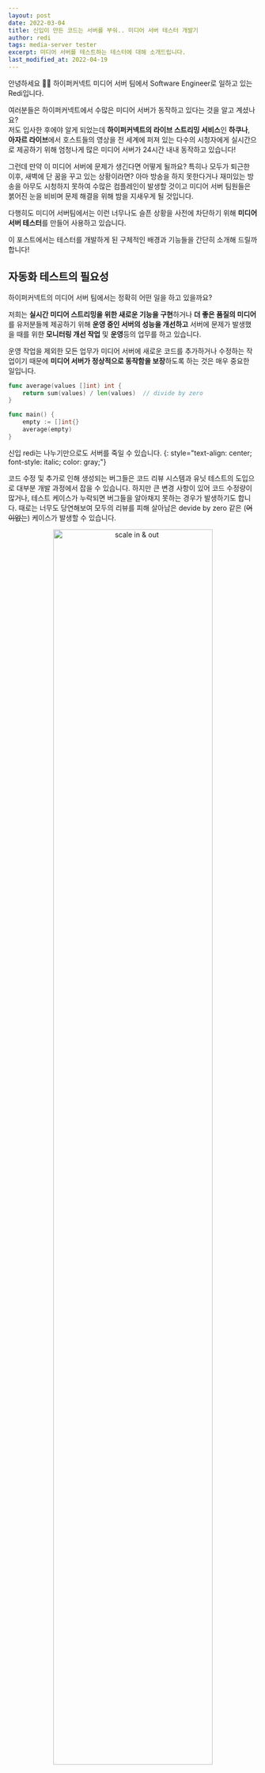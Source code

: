 ```yaml
---
layout: post
date: 2022-03-04
title: 신입이 만든 코드는 서버를 부숴.. 미디어 서버 테스터 개발기
author: redi
tags: media-server tester
excerpt: 미디어 서버를 테스트하는 테스터에 대해 소개드립니다.
last_modified_at: 2022-04-19
---
```


안녕하세요 🙋‍♂️ 하이퍼커넥트 미디어 서버 팀에서 Software Engineer로 일하고 있는 Redi입니다.

여러분들은 하이퍼커넥트에서 수많은 미디어 서버가 동작하고 있다는 것을 알고 계셨나요?<br>
저도 입사한 후에야 알게 되었는데 **하이퍼커넥트의 라이브 스트리밍 서비스**인 **하쿠나**, **아자르 라이브**에서 호스트들의 영상을
전 세계에 퍼져 있는 다수의 시청자에게 실시간으로 제공하기 위해 엄청나게 많은 미디어 서버가 24시간 내내 동작하고 있습니다!

그런데 만약 이 미디어 서버에 문제가 생긴다면 어떻게 될까요? 특히나 모두가 퇴근한 이후, 새벽에 단 꿈을 꾸고 있는 상황이라면?
아마 방송을 하지 못한다거나 재미있는 방송을 아무도 시청하지 못하여 수많은 컴플레인이 발생할 것이고
미디어 서버 팀원들은 붉어진 눈을 비비며 문제 해결을 위해 밤을 지새우게 될 것입니다.

다행히도 미디어 서버팀에서는 이런 너무나도 슬픈 상황을 사전에 차단하기 위해 **미디어 서버 테스터**를 만들어 사용하고 있습니다.

이 포스트에서는 테스터를 개발하게 된 구체적인 배경과 기능들을 간단히 소개해 드릴까 합니다!

## 자동화 테스트의 필요성

하이퍼커넥트의 미디어 서버 팀에서는 정확히 어떤 일을 하고 있을까요?

저희는 **실시간 미디어 스트리밍을 위한 새로운 기능을 구현**하거나 **더 좋은 품질의 미디어**를
유저분들께 제공하기 위해 **운영 중인 서버의 성능을 개선하고** 서버에 문제가 발생했을 때를 위한
**모니터링 개선 작업** 및 **운영**등의 업무를 하고 있습니다.

운영 작업을 제외한 모든 업무가 미디어 서버에 새로운 코드를 추가하거나 수정하는 작업이기 때문에
**미디어 서버가 정상적으로 동작함을 보장**하도록 하는 것은 매우 중요한 일입니다.

```go
func average(values []int) int {
    return sum(values) / len(values)  // divide by zero
}

func main() {
    empty := []int{}
    average(empty)
}
```

신입 redi는 나누기만으로도 서버를 죽일 수 있습니다.
{: style="text-align: center; font-style: italic; color: gray;"}

코드 수정 및 추가로 인해 생성되는 버그들은 코드 리뷰 시스템과 유닛 테스트의 도입으로 대부분 개발 과정에서 잡을 수 있습니다.
하지만 큰 변경 사항이 있어 코드 수정량이 많거나, 테스트 케이스가 누락되면 버그들을 알아채지 못하는 경우가 발생하기도 합니다.
때로는 너무도 당연해보여 모두의 리뷰를 피해 살아남은 devide by zero 같은 (~~어이없는~~) 케이스가 발생할 수 있습니다.

<center>
  <img src="/assets/2022-03-04-media-server-tester/01-scale-in-out.png" width="80%" alt="scale in & out" />
</center>

미디어 서버들은 효율적인 운영을 위해 분산 구조 형태로 구현되어 서버를 자동으로 늘리거나(scale-out)
줄이며(scale-in) 동작을 하게 됩니다. 이러한 구조에서는 유닛 테스트 등으로 파악하기 힘든 문제가
발생할 수 있어 꼼꼼한 개발자 테스트가 필수적인데 종종 파악하지 못하고 배포까지 버그가 넘어가는 경우 또한 발생할 수 있습니다.

이처럼 갖가지 원인으로 인해 버그를 확인하지 못하는 상황이 발생할 수 있기 때문에 배포 전까지 최대한 많은 테스트가 필요합니다.

## 서버를 부수는 테스터의 개발

배포한 서버에 버그가 있다면 당연히 서비스에 영향을 줄 것이고 이는 24시간 운영되어야 하는 서비스 특성상
매우 큰 문제가 될 수 있습니다. 그렇기 때문에 실제 서비스에 올라가기 전 최대한 많은 테스트를 통해
버그를 찾아낼 수 있어야 합니다. (~~어차피 터질 서버라면 우리 손으로..~~)

<center>
  <img src="/assets/2022-03-04-media-server-tester/02-sfu-server.png" width="60%" alt="sfu server 구조" />
</center>

미디어 서버에서는 방송하는 호스트들의 영상을 시청자들에게 전송해주고 있습니다.
서버에서는 크게 두 가지 데이터를 처리하고 있는데 하나는 방송 시청, 오디오와 비디오의 on-off
등의 요청을 위한 **제어 요청**이고, 다른 하나는 영상 및 음성 등의 **미디어 데이터**입니다.
호스트들이 방송을 시작한다는 제어 요청을 보낸 다음 미디어 서버에 미디어 데이터를 전송해주면 서버에서
방송 시청을 요청한 시청자들에게 미디어 데이터를 전송해주는 방식입니다.

만약 미디어 서버가 정상적으로 동작하는지를 확인하고 싶다면 **제어 요청에 대한 처리**만이 아닌
**미디어 데이터가 제대로 전송되고 있는지**도 확인해야 합니다.

### 옛날 옛적의 미디어 서버 테스터
미디어 서버 테스트를 위한 장치가 미디어 서버팀에 처음부터 없었던 것은 아닙니다.

최초 버전의 테스터는 미디어 서버와 연동이 가능한 **테스트 웹 페이지**를 JavaScript로 구현한 방식이었는데
이 웹 페이지로 테스트하기 위해선 미디어 서버의 방송과 시청에 관련된 기능을 직접 클릭해가며 기능을 검증할 수 밖에 없었습니다.

이 방식은 사람이 직접 웹페이지를 클릭해가며 확인하는 방법이다보니 **시간이 매우 오래 걸리며, 실수로 테스트하지 않는 부분이 생길 수도 있다는 단점**이 발생할 수 있었습니다.
이를 보완하기 위해서 테스트를 자동화 하기로 하였고 **창을 띄우지 않고도 크롬 브라우저의 동작을 실행할 수 있는 Headless Chrome과 Node를** 사용해 **자동화**하는데 성공했습니다. 

하지만 여전히 치명적인 단점이 있었습니다.

첫째로 단순히 미디어를 보내고 받는 지표만 계산하면 되는 상황임에도 불구하고 Browser가 하는 모든 동작을 (미디어 인코딩, 디코딩) 수행해 컴퓨팅 자원을 많이 소모한다는 문제입니다.
이 경우 서버 한 대의 Capability 를 알아보기 위한 부하 테스트를 하려면 아주 많은 테스터 자원이 필요했습니다.
두번째로 미디어 서버팀이 사용하지 않던 Node와 Headless Chrome을 이용해 만들었기 때문에 관리 측면에서의 비용 증가가 발생한다는 문제가 있었습니다. 
유지보수를 위해 팀원들이 새로운 개발 환경에 익숙해지길 강요 받게 되며 기능 추가나 수정을 위해 소모되는 비용이 클 수 밖에 없었습니다.

### Brand New 미디어 서버 테스터
<center>
  <img src="/assets/2022-03-04-media-server-tester/03-go-and-pion.png" width="50%" alt="GoLang과 pion" />
</center>

미디어 서버팀에서 사용 중인 Go 언어와 Go 언어에서 미디어 데이터를 처리하기 위한 pion 라이브러리
{: style="text-align: center; font-style: italic; color: gray;"}

레거시 미디어 서버 테스터를 사용하면서 발생한 클라우드 비용 💸 청구서의 압박, 사용성과 수정으로 골머리를 앓던
미디어 서버 팀에서는 그 모든 단점들을 해결한 **Brand New 미디어 서버 테스터**를 개발하기로 했습니다.

미디어 서버와의 통신을 위해 pion이라는 라이브러리를 사용해 제작된 **새 미디어 서버 테스터**는
**미디어 데이터의 필요한 지표만 수집**하고 다른 작업을 하지 않아 컴퓨팅 자원 소모를 줄일 수 있을 것이라 예상했고
미디어 서버 팀 전부에게 익숙한 Go 언어 기반으로 pion과 테스터가 제작되었기 때문에 코드를 공부하거나 유지 보수를 위해 투자하는 시간 역시 줄어들 것을 기대할 수 있었습니다.

새로운 미디어 서버 테스터는 다음의 주요한 목적을 가지고 있습니다.

1. 서버가 제대로 동작하는지 여부 테스트
2. 서버가 터졌을 때 버그 재현
3. 서버가 어디까지 트래픽을 감당할 수 있는지 부하 테스트
4. scale in, scale out 상황 테스트

주로 테스트 코드만으로는 문제를 확인하기 어렵거나 어떤 부분에서 이슈가 생겼는지 알기 어려울 때
테스터를 돌려 확인하려는 의도가 있었습니다. 이 목적을 만족시키기 위해 저희는 크게 2가지 테스트 방법을
사용하고 있습니다.

### 시퀀스 테스트
시퀀스 테스트는 가장 기본적인 테스트입니다. 미리 작성해 둔 시나리오대로 서버에 요청을 보냈을 때
서버가 제대로 동작하는지를 확인하는 테스트입니다. 기본적으로 수행해야 할 동작이나 버그가 발생할 것으로 예상되는 시나리오를
작성한 후에 테스터가 시나리오대로 요청을 보냈을 때 서버가 제대로 동작하는지 확인합니다.

```json
{
  "subscriber_count": 500,
  "type": "sequence_test",
  "repeat_count": 1,
  "description": "basic sequence test (subscriber count: 500)",
  "host": {
    "host_count": 3,
    "host_scenario": [
      {
        "command": "video_off",
        "wait_time": 50
      },
      {
        "command": "video_on",
        "wait_time": 50
      }
    ]
  },
  "sequence": [
    {
      "command": "start_subscribe",
      "wait_time": 120,
      "command_id_when_failed": 3,
      "fail_wait_time": 10
    },
    {
      "command": "video_off",
      "wait_time": 60,
      "command_id_when_failed": 3,
      "fail_wait_time": 1
    },
    {
      "command": "video_on",
      "wait_time": 60,
      "command_id_when_failed": 3,
      "fail_wait_time": 1
    },
    {
      "command": "exit",
      "wait_time": 1
    }
  ]
}
```

방송 송출과 방송 시청 시나리오를 각각 작성할 수 있다.
{: style="text-align: center; font-style: italic; color: gray;"}

테스트를 위해서는 테스트하는 상황(시나리오)을 JSON 형식의 파일로 작성해야 합니다.

위의 예제는 세 명이 방송하고 있고 500명의 시청자가 각 방송을 시청하는 시나리오를 보여주고 있습니다.
세 명이 음성 전용 방송이나 비디오 방송 중 랜덤하게 미디어를 전송하고 500명의 시청자가 비디오를 끄고 켜는 등의
실제 유저들이 할 법한 동작을 정의하여 테스트할 수 있습니다.

이 테스트를 실행한 후 서버의 로그와 지표, 테스터에서의 지표를 확인해보며 서버가 제대로 동작했는지를
확인할 수 있습니다. 이 외에 **여러 시나리오를 미리 작성**해두어 테스터에서 **다양한 케이스에 대한 테스트를 쉽게 확인**할 수 있습니다.

### 임의 동작 테스트
하지만 유저가 어떤 동작을 할 것인지 개발자가 항상 예측하지는 못합니다. 시퀀스 테스트는 이미 작성된 시나리오에 대해서는
테스트할 수 있지만 예상하지 못한 버그는 확인하지 못합니다. 그때 사용할 수 있는 것이 임의 동작 테스트입니다.
정해진 시나리오대로 실행되는 시퀀스 테스트와 달리 임의 동작 테스트는 커맨드 후에 어떤 동작이 실행될지 정해져 있지 않습니다.
매번 테스트할 때마다 랜덤하게 다음 동작이 정해지는 방법입니다.

```json
{
  "subscriber_count": 500,
  "type": "behavior_test",
  "repeat_count": 100,
  "description": "basic behavior test (subscriber count: 500)",
  "host": {
    "host_count": 3
  },
  "behavior": [
    {
      "command": "start_subscribe",
      "next_command": [
        "start_subscribe", "subscribe_other_host", "exit",
        "video_on", "video_off",
        "audio_on", "audio_off"
      ]
    },
    {
      "command": "video_off",
      "next_command": [
        "start_subscribe", "subscribe_other_host", "exit",
        "video_on", "video_off",
        "audio_on", "audio_off"
      ]
    },
    ...
    {
      "command": "subscribe_other_host",
      "next_command": [
        "start_subscribe", "subscribe_other_host", "exit",
        "video_on", "video_off",
        "audio_on", "audio_off"
      ]
    },
    {
      "command": "exit",
      "next_command": [
        "start_subscribe"
      ]
    }
  ],
  "start_command": "start_subscribe",
  "min_wait_time": 100,
  "max_wait_time": 5000
}
```

커맨드별로 다음에 올 수 있는 커맨드를 지정해두면 실행할 때 랜덤하게 선택합니다.
{: style="text-align: center; font-style: italic; color: gray;"}

임의 동작 테스트에서는 다음 커맨드를 실행하기 위한 대기시간도 최소 대기시간과 최대 대기시간 중 랜덤하게 선택합니다. 랜덤한 시간 간격에 랜덤한 커맨드를 실행해보는 것입니다.
실행 결과로 테스터에 수집된 지표를 개발자가 파악하기 어렵지만, 개발자가 보기에 **이상한 동작을 해도 서버에 문제가 생기지 않는지 확인**해 보는 의도였습니다.

결과적으로는 시퀀스 테스트는 서버의 동작 여부 확인이나 부하 테스트에는 효과적이었지만 원인을 파악하지 못한
버그를 재현하는 데에는 어려움이 있었습니다. 반면에 임의 동작 테스트는 서버에 문제가 발생하는지 여부 확인하는 것에
가장 효과적이었습니다.

정해져 있는 순서대로 실행되는 방식이 아닌 비교적 마구잡이로 요청을 보내다 보면 어느 순간부터 서버에
문제가 있는 상태가 되는 경우를 발견할 수 있어, 실제 서버에서 가끔가다 한 번씩 일어나는 찾기 어려운 문제를
해결하는 데 도움이 되었습니다.

현재는 서버를 배포하기 전 임의 동작 테스트를 실행해보고 문제가 발생하지 않으면 배포를 진행하면서
실제 서비스에 문제가 발생하기 전 미리 확인해보는 용도로도 사용하고 있습니다.

## 결과

새로운 미디어 서버 테스터의 구현으로 많은 개선을 이룰 수 있었습니다.
먼저 서버의 Capability 테스트를 위한 작업에서 **Headless Chrome과 Node** 를 이용한 방식의 단지 **1/5** 정도의 컴퓨팅 자원 소모하는 획기적인 개선이 있었습니다.
앞서 언급했던 바와 같이 pion을 직접 다루면서 **Headless Chrome**의 내부에서 수행되던 많은 일들을 제거할 수 있었던 것이 가장 컸다고 생각합니다.

또한 서버 수정 후 배포 전까지 시나리오 테스트를 주기적으로 돌려 여러 상황에서 정상적인 미디어 서버 동작을 체크할 수 있어 안정성을 확보하였고
임의 동작 테스트를 돌리면서 미처 체크하지 못한 동시성 이슈나 버그로 인한 서버 크래시를 미연에 방지하는 케이스도 여러번 경험할 수 있었습니다. 

보너스로, 밑바닥부터 전부 만들게 되었기 때문에 미디어 서버에서 사용되는 WebRTC 기술에 대해 한 번쯤 공부할 수 있는 좋은 계기가 되기도 했습니다.

## 마치며

지금까지 미디어 서버 테스트를 위해 사용하고 있는 미디어 서버 테스터에 대해 소개해 드렸습니다. 
사실 미디어 서버 테스터를 입사한 후부터 개발하기 시작해 처음에는 미디어 서버 테스터가 서버보다
먼저 죽기도 했었지만, 이제는 서버를 더 많이 죽이게 되었습니다.(?)

입사하고서 개발하게 된 코드가 ~~합법적으로~~ 서버를 터뜨리고, 서버가 터지면 오히려 기뻐하게 되는(?) 아이러니한 상황이 되었습니다.
(물론 실 서버에서 터지면 눈물이 앞을 가립니다) 앞으로도 서버를 배포 전에 터뜨리는 ~~다크 나이트~~ 미디어 서버 테스터를 통해
미디어 서버 안전성을 올리는 데 노력하겠습니다.

마지막으로 저희가 채용 중이라는 소식을 전하면서 글을 마칩니다.

🙌 [Hyperconnect 채용공고 바로가기](https://career.hyperconnect.com/jobs/) 🙌  

🚀 [Media Server Engineer 채용공고 바로가기](https://career.hyperconnect.com/job/1e99b776-ad93-42f0-877e-310afb58dd28) 🚀

### reference

---

[1] [https://tecoble.techcourse.co.kr/post/2021-10-12-scale-up-scale-out/](https://tecoble.techcourse.co.kr/post/2021-10-12-scale-up-scale-out/)

[2] [https://medium.com/pplink/1000명이서-실시간-커뮤니케이션을-하는-가장-효과적인-방법-ca039fbcaedb](https://medium.com/pplink/1000%EB%AA%85%EC%9D%B4%EC%84%9C-%EC%8B%A4%EC%8B%9C%EA%B0%84-%EC%BB%A4%EB%AE%A4%EB%8B%88%EC%BC%80%EC%9D%B4%EC%85%98%EC%9D%84-%ED%95%98%EB%8A%94-%EA%B0%80%EC%9E%A5-%ED%9A%A8%EA%B3%BC%EC%A0%81%EC%9D%B8-%EB%B0%A9%EB%B2%95-ca039fbcaedb)

[3] [https://go.dev/](https://go.dev/)

[4] [https://github.com/pion](https://github.com/pion)